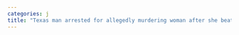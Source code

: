 ```yaml
---
categories: j
title: "Texas man arrested for allegedly murdering woman after she beat him at basketball police"
---
```

